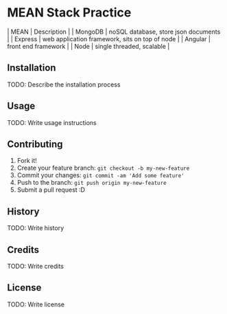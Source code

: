 # MEAN Stack Practice
| MEAN | Description |
| MongoDB | noSQL database, store json documents |
| Express | web application framework, sits on top of node |
| Angular | front end framework |
| Node | single threaded, scalable |

## Installation

TODO: Describe the installation process

## Usage

TODO: Write usage instructions

## Contributing

1. Fork it!
2. Create your feature branch: `git checkout -b my-new-feature`
3. Commit your changes: `git commit -am 'Add some feature'`
4. Push to the branch: `git push origin my-new-feature`
5. Submit a pull request :D

## History

TODO: Write history

## Credits

TODO: Write credits

## License

TODO: Write license